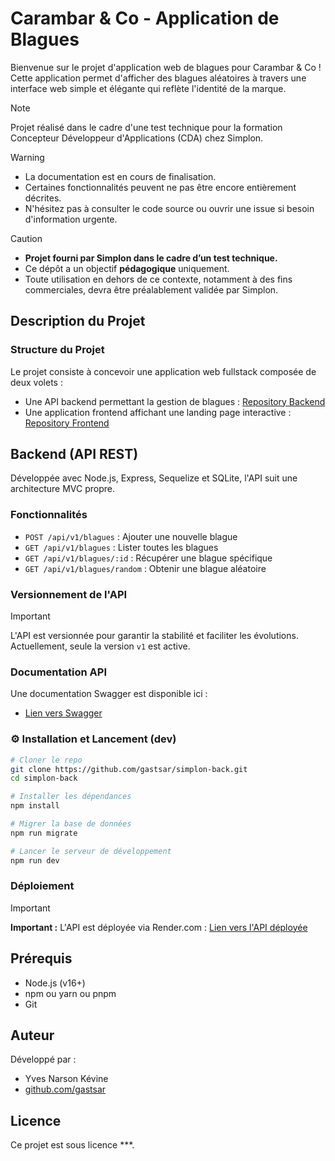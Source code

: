 
# Carambar & Co - Application de Blagues

Bienvenue sur le projet d'application web de blagues pour Carambar & Co ! Cette application permet d'afficher des blagues aléatoires à travers une interface web simple et élégante qui reflète l'identité de la marque.
> [!NOTE]
> Projet réalisé dans le cadre d'une test technique pour la formation Concepteur Développeur d'Applications (CDA) chez Simplon.


> [!WARNING]
> - La documentation est en cours de finalisation.  
> - Certaines fonctionnalités peuvent ne pas être encore entièrement décrites.
> - N'hésitez pas à consulter le code source ou ouvrir une issue si besoin d'information urgente.

> [!CAUTION]
> - **Projet fourni par Simplon dans le cadre d’un test technique.**  
> - Ce dépôt a un objectif **pédagogique** uniquement.  
> - Toute utilisation en dehors de ce contexte, notamment à des fins commerciales, devra être préalablement validée par Simplon.


##  Description du Projet

###  Structure du Projet
Le projet consiste à concevoir une application web fullstack composée de deux volets :
- Une API backend permettant la gestion de blagues : [Repository Backend](https://github.com/gastsar/simplon-back.git)
- Une application frontend affichant une landing page interactive : [Repository Frontend](https://github.com/gastsar/simplon-front.git)
##  Backend (API REST)

Développée avec Node.js, Express, Sequelize et SQLite, l'API suit une architecture MVC propre.

###  Fonctionnalités

- `POST /api/v1/blagues` : Ajouter une nouvelle blague
- `GET /api/v1/blagues` : Lister toutes les blagues  
- `GET /api/v1/blagues/:id` : Récupérer une blague spécifique
- `GET /api/v1/blagues/random` : Obtenir une blague aléatoire

###  Versionnement de l'API

> [!IMPORTANT]
> L'API est versionnée pour garantir la stabilité et faciliter les évolutions.  
> Actuellement, seule la version `v1` est active.

###  Documentation API

Une documentation Swagger est disponible ici :
- [Lien vers Swagger](#)

### ⚙ Installation et Lancement (dev)

```bash
# Cloner le repo
git clone https://github.com/gastsar/simplon-back.git
cd simplon-back

# Installer les dépendances
npm install

# Migrer la base de données
npm run migrate

# Lancer le serveur de développement
npm run dev
```

###  Déploiement
> [!IMPORTANT]
> **Important :** L'API est déployée via Render.com :
> [Lien vers l'API déployée](#)

##  Prérequis

- Node.js (v16+)
- npm ou yarn ou pnpm
- Git

##  Auteur

Développé par :
- Yves Narson Kévine
- [github.com/gastsar](https://github.com/gastsar)

##  Licence

Ce projet est sous licence ***.

